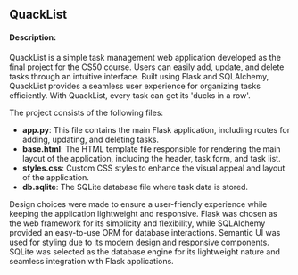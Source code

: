 ## QuackList

#### Description: 
QuackList is a simple task management web application developed as the final project for the CS50 course. Users can easily add, update, and delete tasks through an intuitive interface. Built using Flask and SQLAlchemy, QuackList provides a seamless user experience for organizing tasks efficiently. With QuackList, every task can get its 'ducks in a row'.

The project consists of the following files:

- **app.py**: This file contains the main Flask application, including routes for adding, updating, and deleting tasks.
- **base.html**: The HTML template file responsible for rendering the main layout of the application, including the header, task form, and task list.
- **styles.css**: Custom CSS styles to enhance the visual appeal and layout of the application.
- **db.sqlite**: The SQLite database file where task data is stored.

Design choices were made to ensure a user-friendly experience while keeping the application lightweight and responsive. Flask was chosen as the web framework for its simplicity and flexibility, while SQLAlchemy provided an easy-to-use ORM for database interactions. Semantic UI was used for styling due to its modern design and responsive components. SQLite was selected as the database engine for its lightweight nature and seamless integration with Flask applications.
